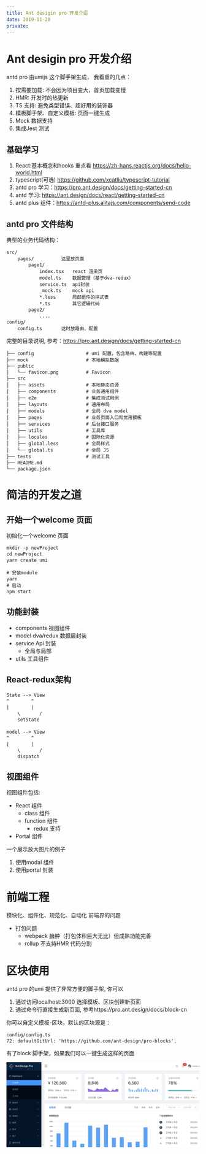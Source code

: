 ```yaml
---
title: Ant desigin pro 开发介绍
date: 2019-11-20
private:
---
```

# Ant desigin pro 开发介绍
antd pro 由umijs 这个脚手架生成， 我看重的几点：
1. 按需要加载: 不会因为项目变大，首页加载变慢
2. HMR: 开发时的热更新
3. TS 支持: 避免类型错误、超好用的装饰器
3. 模板脚手架、自定义模板: 页面一键生成
5. Mock 数据支持
6. 集成Jest 测试

## 基础学习
1. React:基本概念和hooks 重点看 https://zh-hans.reactjs.org/docs/hello-world.html
2. typescript(可选) https://github.com/xcatliu/typescript-tutorial
3. antd pro 学习：https://pro.ant.design/docs/getting-started-cn
4. antd 学习: https://ant.design/docs/react/getting-started-cn 
5. antd plus 组件：https://antd-plus.alitajs.com/components/send-code

## antd pro 文件结构
典型的业务代码结构：

    src/
        pages/          这里放页面
            page1/
                index.tsx   react 渲染页
                model.ts    数据管理（基于dva-redux）
                service.ts  api封装
                _mock.ts    mock api
                *.less      局部组件的样式表
                *.ts        其它逻辑代码
            page2/
                ....
    config/
        config.ts       这时放路由、配置
        
完整的目录说明, 参考：https://pro.ant.design/docs/getting-started-cn

    ├── config                   # umi 配置，包含路由，构建等配置
    ├── mock                     # 本地模拟数据
    ├── public
    │   └── favicon.png          # Favicon
    ├── src
    │   ├── assets               # 本地静态资源
    │   ├── components           # 业务通用组件
    │   ├── e2e                  # 集成测试用例
    │   ├── layouts              # 通用布局
    │   ├── models               # 全局 dva model
    │   ├── pages                # 业务页面入口和常用模板
    │   ├── services             # 后台接口服务
    │   ├── utils                # 工具库
    │   ├── locales              # 国际化资源
    │   ├── global.less          # 全局样式
    │   └── global.ts            # 全局 JS
    ├── tests                    # 测试工具
    ├── README.md
    └── package.json

# 简洁的开发之道
## 开始一个welcome 页面
初始化一个welcome 页面

    mkdir -p newProject
    cd newProject
    yarn create umi

    # 安装module
    yarn
    # 启动
    npm start

## 功能封装
- components 视图组件
- model     dva/redux 数据层封装
- service   Api 封装
    - 全局与局部
- utils     工具组件

## React-redux架构

    State --> View 
    ^        ^
    |        |
        \       /
        setState

    model --> View 
    ^        ^
    |        |
        \       /
        dispatch


## 视图组件
视图组件包括:
- React 组件
    - class 组件
    - function 组件
        - redux 支持
- Portal 组件

一个展示放大图片的例子
1. 使用modal 组件
2. 使用portal 封装

# 前端工程
模块化、组件化、规范化、自动化
前端界的问题
- 打包问题
    - webpack 臃肿（打包体积巨大无比）但成熟功能完善
    - rollup 不支持HMR 代码分割

# 区块使用
antd pro 的umi 提供了非常方便的脚手架, 你可以
1. 通过访问localhost:3000 选择模板、区块创建新页面
2. 通过命令行直接生成新页面, 参考https://pro.ant.design/docs/block-cn

你可以自定义模板-区块，默认的区块源是：

    config/config.ts
    72: defaultGitUrl: 'https://github.com/ant-design/pro-blocks',

有了block 脚手架，如果我们可以一键生成这样的页面

![](/img/ria/umi/antd-pro-block.png)
